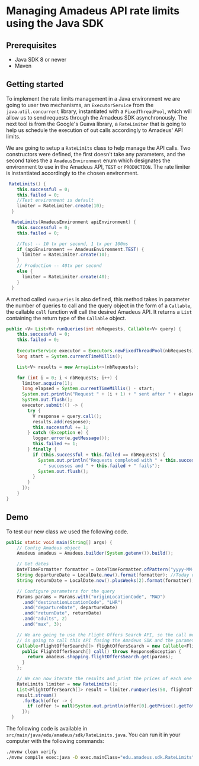 # Managing Amadeus API rate limits using the Java SDK

## Prerequisites
* Java SDK 8 or newer
* Maven

## Getting started
To implement the rate limits management in a Java environment we are going to user two mechanisms, an `ExecutorService` from the `java.util.concurrent` library, instantiated with a `FixedThreadPool`, which will allow us to send requests through the Amadeus SDK asynchronously. The next tool is from the Google's Guava library, a `RateLimiter` that is going to help us schedule the execution of out calls accordingly to Amadeus' API limits.

We are going to setup a `RateLimits` class to help manage the API calls. Two constructors were defined, the first doesn't take any parameters, and the second takes the a `AmadeusEnvironment` enum which designates the environment to use in the Amadeus API, `TEST` or `PRODUCTION`. The rate limiter is instantiated accordingly to the chosen environment.

```java
 RateLimits() {
    this.successful = 0;
    this.failed = 0;
    //Test environment is default
    limiter = RateLimiter.create(10);
  }

  RateLimits(AmadeusEnvironment apiEnvironment) {
    this.successful = 0;
    this.failed = 0;

    //Test -- 10 tx per second, 1 tx per 100ms
    if (apiEnvironment == AmadeusEnvironment.TEST) {
      limiter = RateLimiter.create(10);
    } 
    // Production -- 40tx per second
    else {
      limiter = RateLimiter.create(40);
    }
  }
```

A method called `runQueries` is also defined, this method takes in parameter the number of queries to call and the query object in the form of a `Callable`, the callable `call` function will call the desired Amadeus API. It returns a `List` containing the return type of the `Callable` object.

```java
public <V> List<V> runQueries(int nbRequests, Callable<V> query) { 
    this.successful = 0;
    this.failed = 0;
  
    ExecutorService executor = Executors.newFixedThreadPool(nbRequests);
    long start = System.currentTimeMillis();

    List<V> results = new ArrayList<>(nbRequests);

    for (int i = 0; i < nbRequests; i++) {
      limiter.acquire(1);
      long elapsed = System.currentTimeMillis() - start;
      System.out.println("Request " + (i + 1) + " sent after " + elapsed + "ms");
      System.out.flush();
      executor.submit(() -> {
        try {
          V response = query.call();
          results.add(response);
          this.successful += 1;
        } catch (Exception e) {
          logger.error(e.getMessage());
          this.failed += 1;
        } finally {
          if (this.successful + this.failed == nbRequests) {
            System.out.println("Requests completed with " + this.successful +
              " successes and " + this.failed + " fails");
            System.out.flush();
          }
        } 
      });
    }
}
```
## Demo

To test our new class we used the following code.

```java
public static void main(String[] args) {
    // Config Amadeus object
    Amadeus amadeus = Amadeus.builder(System.getenv()).build();

    // Get dates
    DateTimeFormatter formatter = DateTimeFormatter.ofPattern("yyyy-MM-dd");
    String departureDate = LocalDate.now().format(formatter); //Today date
    String returnDate = LocalDate.now().plusWeeks(2).format(formatter); //In two weeks

    // Configure parameters for the query
    Params params = Params.with("originLocationCode", "MAD")
      .and("destinationLocationCode", "LHR")
      .and("departureDate", departureDate)
      .and("returnDate", returnDate)
      .and("adults", 2)
      .and("max", 3);

    // We are going to use the Flight Offers Search API, so the call method of our Callable
    // is going to call this API fusing the Amadeus SDK and the parameters defined above
    Callable<FlightOfferSearch[]> flightOffersSearch = new Callable<FlightOfferSearch[]>() {
      public FlightOfferSearch[] call() throws ResponseException {
        return amadeus.shopping.flightOffersSearch.get(params);
      }
    };

    // We can now iterate the results and print the prices of each one of the 50 requestss
    RateLimits limiter = new RateLimits();
    List<FlightOfferSearch[]> result = limiter.runQueries(50, flightOffersSearch);
    result.stream()
      .forEach(offer -> {
        if (offer != null)System.out.println(offer[0].getPrice().getTotal());
      });
  }
```

The following code is available in `src/main/java/edu/amadeus/sdk/RateLimits.java`. You can run it in your computer with the following commands:

```bash 
./mvnw clean verify
./mvnw compile exec:java -D exec.mainClass="edu.amadeus.sdk.RateLimits"
```